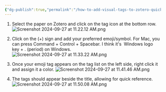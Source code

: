 ```yaml
---
{"dg-publish":true,"permalink":"/how-to-add-visual-tags-to-zotero-quick-and-dirty/","created":"2024-09-27T11:51:21.698+08:00","updated":"2024-09-27T11:51:39.212+08:00"}
---
```



1. Select the paper on Zotero and click on the tag icon at the bottom row. 
![Screenshot 2024-09-27 at 11.22.12 AM.png](/img/user/Extras/Screenshot%202024-09-27%20at%2011.22.12%20AM.png)
2. Click on the (+) sign and add your preferred emoji/symbol. For Mac, you can press Command + Control + Spacebar. I think it's  Windows logo key + . (period) on Windows.
![Screenshot 2024-09-27 at 11.33.22 AM.png](/img/user/Extras/Screenshot%202024-09-27%20at%2011.33.22%20AM.png)
3. Once your emoji tag appears on the tag list on the left side, right click it and assign it a color.
![Screenshot 2024-09-27 at 11.41.46 AM.png](/img/user/Extras/Screenshot%202024-09-27%20at%2011.41.46%20AM.png)

4. The tags should appear beside the title, allowing for quick reference.
![Screenshot 2024-09-27 at 11.50.08 AM.png](/img/user/Extras/Screenshot%202024-09-27%20at%2011.50.08%20AM.png)

